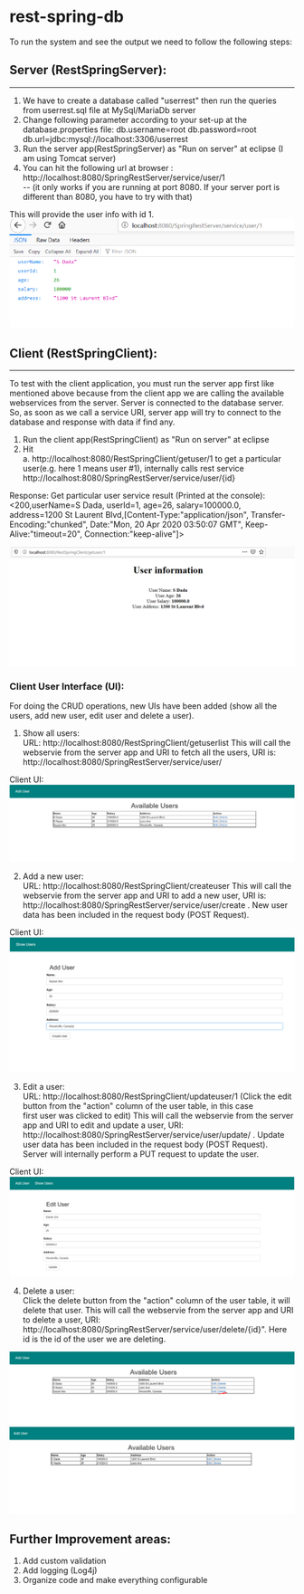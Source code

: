 # rest-spring-db
To run the system and see the output we need to follow the following steps:

## Server (RestSpringServer):
-----------------------------
1. We have to create a database called "userrest" then run the queries from userrest.sql file at MySql/MariaDb server
2. Change following parameter according to your set-up at the database.properties file:
   db.username=root
   db.password=root
   db.url=jdbc:mysql://localhost:3306/userrest
2. Run the server app(RestSpringServer) as "Run on server" at eclipse (I am using Tomcat server)
3. You can hit the following url at browser :
http://localhost:8080/SpringRestServer/service/user/1   
-- (it only works if you are running at port 8080. If your server port is different than 8080, you have to try with that)

This will provide the user info with id 1.
![](Images/SingleUser.PNG)

## Client (RestSpringClient):
-----------------------------
To test with the client application, you must run the server app first like mentioned above because from the client app we are calling the available webservices from the server. Server is connected to the database server. So, as soon as we call a service URI, server app will try to connect to the database and response with data if find any.

1. Run the client app(RestSpringClient)  as "Run on server" at eclipse
2. Hit
<br>a. http://localhost:8080/RestSpringClient/getuser/1 to get a particular user(e.g. here 1 means user #1), internally calls rest service  http://localhost:8080/SpringRestServer/service/user/{id}

Response: 
Get particular user service result (Printed at the console): 
<200,userName=S Dada, userId=1, age=26, salary=100000.0, address=1200 St Laurent Blvd,[Content-Type:"application/json", Transfer-Encoding:"chunked", Date:"Mon, 20 Apr 2020 03:50:07 GMT", Keep-Alive:"timeout=20", Connection:"keep-alive"]>

![](Images/User1Client.PNG)

### Client User Interface (UI):
For doing the CRUD operations, new UIs have been added (show all the users, add new user, edit user and delete a user).

1. Show all users:<br>
   URL: http://localhost:8080/RestSpringClient/getuserlist
This will call the webservie from the server app and URI to fetch all the users,
URI is: http://localhost:8080/SpringRestServer/service/user/

Client UI: 
![](Images/ShowUser.PNG)

2. Add a new user:<br> 
   URL: http://localhost:8080/RestSpringClient/createuser
This will call the webservie from the server app and URI to add a new user,
URI is: http://localhost:8080/SpringRestServer/service/user/create . New user data has been included in the request body (POST Request).

Client UI: 
![](Images/AddUser.PNG)

3. Edit a user:<br>
   URL: http://localhost:8080/RestSpringClient/updateuser/1 (Click the edit button from the "action" column of the user table, in this case   
   first user was clicked to edit)
This will call the webservie from the server app and URI to edit and update a user,
URI: http://localhost:8080/SpringRestServer/service/user/update/ . Update user data has been included in the request body (POST Request).
Server will internally perform a PUT request to update the user.

Client UI:
![](Images/EditUser.PNG)

4. Delete a user:<br>
Click the delete button from the "action" column of the user table, it will delete that user.
This will call the webservie from the server app and URI to delete a user,
URI: http://localhost:8080/SpringRestServer/service/user/delete/{id}". Here id is the id of the user we are deleting.

![](Images/DeleteUser1.PNG)
![](Images/DeleteUser2.PNG)	

## Further Improvement areas:
1. Add custom validation
2. Add logging (Log4j)
3. Organize code and make everything configurable 




